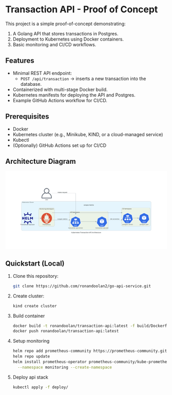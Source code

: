 # Transaction API - Proof of Concept

This project is a simple proof-of-concept demonstrating:

1. A Golang API that stores transactions in Postgres.  
2. Deployment to Kubernetes using Docker containers.  
3. Basic monitoring and CI/CD workflows.

## Features
- Minimal REST API endpoint:
  - `POST /api/transaction` -> inserts a new transaction into the database.
- Containerized with multi-stage Docker build.
- Kubernetes manifests for deploying the API and Postgres.
- Example GitHub Actions workflow for CI/CD.

## Prerequisites
- Docker
- Kubernetes cluster (e.g., Minikube, KIND, or a cloud-managed service)
- Kubectl
- (Optionally) GitHub Actions set up for CI/CD


## Architecture Diagram

![Kubernetes Transaction API Architecture](diagram/kubernetes_transaction_api_architecture.png)

## Quickstart (Local)
1. Clone this repository:  
   ```bash
   git clone https://github.com/ronandoolan2/go-api-service.git
2. Create cluster:
   ```bash
   kind create cluster
3. Build container
   ```bash
   docker build -t ronandoolan/transaction-api:latest -f build/Dockerfile.api .
   docker push ronandoolan/transaction-api:latest
4. Setup monitoring
   ```bash
   helm repo add prometheus-community https://prometheus-community.github.io/helm-charts
   helm repo update
   helm install prometheus-operator prometheus-community/kube-prometheus-stack \
     --namespace monitoring --create-namespace
5. Deploy api stack
   ```bash
   kubectl apply -f deploy/ 
